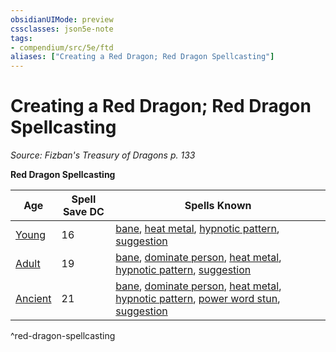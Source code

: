 ```yaml
---
obsidianUIMode: preview
cssclasses: json5e-note
tags:
- compendium/src/5e/ftd
aliases: ["Creating a Red Dragon; Red Dragon Spellcasting"]
---
```

# Creating a Red Dragon; Red Dragon Spellcasting
*Source: Fizban's Treasury of Dragons p. 133* 

**Red Dragon Spellcasting**

| Age | Spell Save DC | Spells Known |
|-----|---------------|--------------|
| [Young](2-Mechanics/CLI/bestiary/dragon/young-red-dragon.md) | 16 | [bane](2-Mechanics/CLI/spells/bane.md), [heat metal](2-Mechanics/CLI/spells/heat-metal.md), [hypnotic pattern](2-Mechanics/CLI/spells/hypnotic-pattern.md), [suggestion](2-Mechanics/CLI/spells/suggestion.md) |
| [Adult](2-Mechanics/CLI/bestiary/dragon/adult-red-dragon.md) | 19 | [bane](2-Mechanics/CLI/spells/bane.md), [dominate person](2-Mechanics/CLI/spells/dominate-person.md), [heat metal](2-Mechanics/CLI/spells/heat-metal.md), [hypnotic pattern](2-Mechanics/CLI/spells/hypnotic-pattern.md), [suggestion](2-Mechanics/CLI/spells/suggestion.md) |
| [Ancient](2-Mechanics/CLI/bestiary/dragon/ancient-red-dragon.md) | 21 | [bane](2-Mechanics/CLI/spells/bane.md), [dominate person](2-Mechanics/CLI/spells/dominate-person.md), [heat metal](2-Mechanics/CLI/spells/heat-metal.md), [hypnotic pattern](2-Mechanics/CLI/spells/hypnotic-pattern.md), [power word stun](2-Mechanics/CLI/spells/power-word-stun.md), [suggestion](2-Mechanics/CLI/spells/suggestion.md) |
^red-dragon-spellcasting